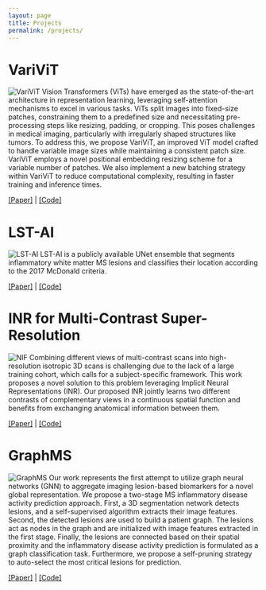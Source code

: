 ```yaml
---
layout: page
title: Projects
permalink: /projects/
---
```

# VariViT
![VariViT](/assets/VariViT.png)
Vision Transformers (ViTs) have emerged as the state-of-the-art architecture in representation learning, leveraging self-attention mechanisms to excel in various tasks. ViTs split images into fixed-size patches, constraining them to a predefined size and necessitating pre-processing steps like resizing, padding, or cropping. This poses challenges in medical imaging, particularly with irregularly shaped structures like tumors. To address this, we propose VariViT, an improved ViT model crafted to handle variable image sizes while maintaining a consistent patch size. VariViT employs a novel positional embedding resizing scheme for a variable number of patches. We also implement a new batching strategy within VariViT to reduce computational complexity, resulting in faster training and inference times.

[[Paper]](https://openreview.net/forum?id=uoRbMNoZ7w) | [[Code]](https://github.com/Aswathi-Varma/varivit)

# LST-AI
![LST-AI](/assets/lst-ai.png)
LST-AI is a publicly available UNet ensemble that segments inflammatory white matter MS lesions and classifies their location according to the 2017 McDonald criteria.

[[Paper]](https://doi.org/10.1016/j.nicl.2024.103611) | [[Code]](https://github.com/CompImg/LST-AI)

# INR for Multi-Contrast Super-Resolution
![NIF](/assets/NIF.png)
Combining different views of multi-contrast scans into high-resolution isotropic 3D scans is challenging due to the lack of a large training cohort, which calls for a subject-specific framework. This work proposes a novel solution to this problem leveraging Implicit Neural Representations (INR). Our proposed INR jointly learns two different contrasts of complementary views in a continuous spatial function and benefits from exchanging anatomical information between them.

[[Paper]](https://link.springer.com/chapter/10.1007/978-3-031-43993-3_17) | [[Code]](https://github.com/jqmcginnis/multi_contrast_inr/)

# GraphMS
![GraphMS](/assets/GraphMS.png)
Our work represents the first attempt to utilize graph neural networks (GNN) to aggregate imaging lesion-based biomarkers for a novel global representation. We propose a two-stage MS inflammatory disease activity prediction approach. First, a 3D segmentation network detects lesions, and a self-supervised algorithm extracts their image features. Second, the detected lesions are used to build a patient graph. The lesions act as nodes in the graph and are initialized with image features extracted in the first stage. Finally, the lesions are connected based on their spatial proximity and the inflammatory disease activity prediction is formulated as a graph classification task. Furthermore, we propose a self-pruning strategy to auto-select the most critical lesions for prediction. 

[[Paper]](https://link.springer.com/chapter/10.1007/978-3-031-43993-3_22) | [[Code]](https://github.com/chinmay5/ms_ida)

